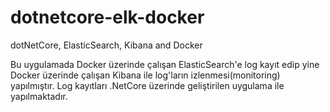 # dotnetcore-elk-docker
dotNetCore, ElasticSearch, Kibana and Docker

Bu uygulamada Docker üzerinde çalışan ElasticSearch'e log kayıt edip yine Docker üzerinde çalışan Kibana ile log'ların izlenmesi(monitoring) yapılmıştır.
Log kayıtları .NetCore üzerinde geliştirilen uygulama ile yapılmaktadır.

